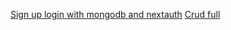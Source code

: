 [Sign up login with mongodb and nextauth](https://www.youtube.com/watch?v=PEMfsqZ2-As)
[Crud full](https://www.youtube.com/watch?v=u3WQKGLU6AA)